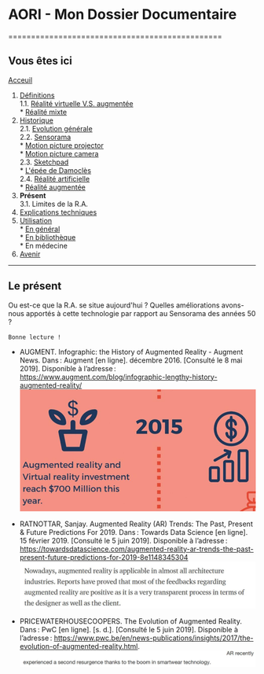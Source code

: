 # AORI - Mon Dossier Documentaire
===============================================

## Vous êtes ici  
[Acceuil](Introduction.md)

1. [Définitions](Definition.md)  
  1.1. [Réalité virtuelle V.S. augmentée](vs.md)    
         * [Réalité mixte](mixed.md)  
2. [Historique](Histoire.md)  
  2.1. [Evolution générale](evolution.md)  
  2.2. [Sensorama](sensorama.md)  
         * [Motion picture projector](premierei.md)   
         * [Motion picture camera](secondei.md)  
  2.3. [Sketchpad](logiciel.md)  
         * [L'épée de Damoclès](epee.md)  
  2.4. [Réalité artificielle](rearti.md)  
         * [Réalité augmentée](ra.md)  
3. **Présent**  
  3.1. Limites de la R.A.  
4. [Explications techniques](Fonctionnement.md)  
5. [Utilisation](utilisation.md)  
         * [En général](engeneral.md)  
         * [En bibliothèque](bibli.md)  
         * En médecine  
 6. [Avenir](Avenir.md)  

-----------------------------------------------
 
 **Le présent** 
 --------------------------------------------------------------------------------------------------------------------------------------
Ou est-ce que la R.A. se situe aujourd'hui ? Quelles améliorations avons-nous apportés à cette technologie par rapport au Sensorama des années 50 ?
````
Bonne lecture !
````
* AUGMENT. Infographic: the History of Augmented Reality - Augment News. Dans : Augment [en ligne]. décembre 2016. [Consulté le 8 mai 2019]. Disponible à l’adresse : https://www.augment.com/blog/infographic-lengthy-history-augmented-reality/  
![present 1](/Images/pre1.JPG)  

* RATNOTTAR, Sanjay. Augmented Reality (AR) Trends: The Past, Present & Future Predictions For 2019. Dans : Towards Data Science [en ligne]. 15 février 2019. [Consulté le 5 juin 2019]. Disponible à l’adresse : https://towardsdatascience.com/augmented-reality-ar-trends-the-past-present-future-predictions-for-2019-8e1148345304  
![present 2](/Images/pre2.JPG)  

*   PRICEWATERHOUSECOOPERS. The Evolution of Augmented Reality. Dans : PwC [en ligne]. [s. d.]. [Consulté le 5 juin 2019]. Disponible à l’adresse : https://www.pwc.be/en/news-publications/insights/2017/the-evolution-of-augmented-reality.html.  
![present 3](/Images/pre3.JPG)  
